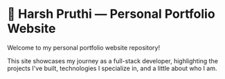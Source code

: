# 💼 Harsh Pruthi — Personal Portfolio Website

Welcome to my personal portfolio website repository! 

This site showcases my journey as a full-stack developer, highlighting the projects I've built, technologies I specialize in, and a little about who I am.
